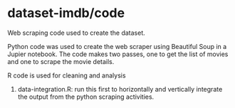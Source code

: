 # dataset-imdb/code

Web scraping code used to create the dataset.

Python code was used to create the web scraper using Beautiful Soup in a Jupier notebook.
The code makes two passes, one to get the list of movies and one to scrape the movie details.


R code is used for cleaning and analysis
1. data-integration.R: run this first to horizontally and vertically integrate the output from the python scraping activities.
